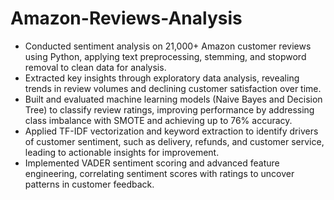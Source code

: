 # Amazon-Reviews-Analysis
* Conducted sentiment analysis on 21,000+ Amazon customer reviews using Python, applying text preprocessing, stemming, and stopword removal to clean data for analysis.
* Extracted key insights through exploratory data analysis, revealing trends in review volumes and declining customer satisfaction over time.
* Built and evaluated machine learning models (Naive Bayes and Decision Tree) to classify review ratings, improving performance by addressing class imbalance with SMOTE and achieving up to 76% accuracy.
* Applied TF-IDF vectorization and keyword extraction to identify drivers of customer sentiment, such as delivery, refunds, and customer service, leading to actionable insights for improvement.
* Implemented VADER sentiment scoring and advanced feature engineering, correlating sentiment scores with ratings to uncover patterns in customer feedback.

